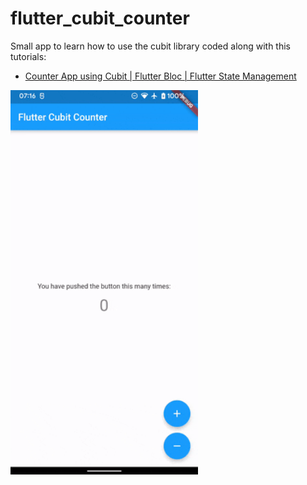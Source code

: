# flutter_cubit_counter

Small app to learn how to use the cubit library coded along with this tutorials:

- [Counter App using Cubit | Flutter Bloc | Flutter State Management](https://www.youtube.com/watch?v=vDdzA4KuFL8)

<img src="extras/cubit-counter.gif" width="300" alt="Application screenshot"/>